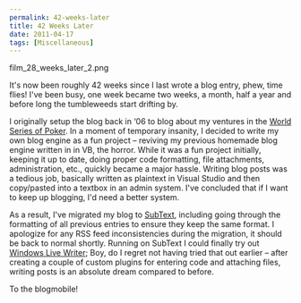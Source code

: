 ```yaml
---
permalink: 42-weeks-later
title: 42 Weeks Later
date: 2011-04-17
tags: [Miscellaneous]
---
```

film_28_weeks_later_2.png

<!-- more -->

It's now been roughly 42 weeks since I last wrote a blog entry, phew, time flies! I've been busy, one week became two weeks, a month, half a year and before long the tumbleweeds start drifting by.

I originally setup the blog back in ‘06 to blog about my ventures in the [World Series of Poker](/mainevent2006). In a moment of temporary insanity, I decided to write my own blog engine as a fun project – reviving my previous homemade blog engine written in in VB, the horror. While it was a fun project initially, keeping it up to date, doing proper code formatting, file attachments, administration, etc., quickly became a major hassle. Writing blog posts was a tedious job, basically written as plaintext in Visual Studio and then copy/pasted into a textbox in an admin system. I've concluded that if I want to keep up blogging, I'd need a better system.

As a result, I've migrated my blog to [SubText](http://subtextproject.com/default.aspx?AspxAutoDetectCookieSupport=1), including going through the formatting of all previous entries to ensure they keep the same format. I apologize for any RSS feed inconsistencies during the migration, it should be back to normal shortly. Running on SubText I could finally try out [Windows Live Writer](http://explore.live.com/windows-live-writer?os=other); Boy, do I regret not having tried that out earlier – after creating a couple of custom plugins for entering code and attaching files, writing posts is an absolute dream compared to before.

To the blogmobile!
